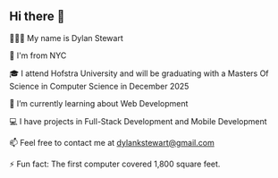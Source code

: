 ## Hi there 👋
🚶🏽‍♂️ My name is Dylan Stewart

📍 I'm from NYC

🎓 I attend Hofstra University and will be graduating with a Masters Of Science in Computer Science in December 2025

🌱 I’m currently learning about Web Development

💻 I have projects in Full-Stack Development and Mobile Development

📫 Feel free to contact me at dylankstewart@gmail.com

⚡ Fun fact: The first computer covered 1,800 square feet.

<!--
**Dylan-Stewart/Dylan-Stewart** is a ✨ _special_ ✨ repository because its `README.md` (this file) appears on your GitHub profile.

Here are some ideas to get you started:

- 🔭 I’m currently working on ...
- 🌱 I’m currently learning ...
- 👯 I’m looking to collaborate on ...
- 🤔 I’m looking for help with ...
- 💬 Ask me about ...
- 📫 How to reach me: ...
- 😄 Pronouns: ...
- ⚡ Fun fact: ...
-->
